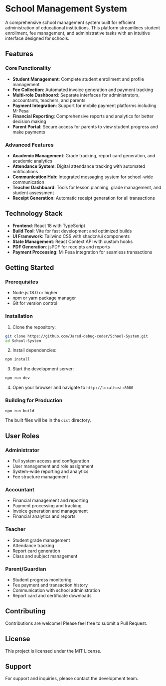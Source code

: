 # School Management System

A comprehensive school management system built for efficient administration of educational institutions. This platform streamlines student enrollment, fee management, and administrative tasks with an intuitive interface designed for schools.

## Features

### Core Functionality
- **Student Management**: Complete student enrollment and profile management
- **Fee Collection**: Automated invoice generation and payment tracking
- **Multi-role Dashboard**: Separate interfaces for administrators, accountants, teachers, and parents
- **Payment Integration**: Support for mobile payment platforms including M-Pesa
- **Financial Reporting**: Comprehensive reports and analytics for better decision making
- **Parent Portal**: Secure access for parents to view student progress and make payments

### Advanced Features
- **Academic Management**: Grade tracking, report card generation, and academic analytics
- **Attendance System**: Digital attendance tracking with automated notifications
- **Communication Hub**: Integrated messaging system for school-wide communication
- **Teacher Dashboard**: Tools for lesson planning, grade management, and student assessment
- **Receipt Generation**: Automatic receipt generation for all transactions

## Technology Stack

- **Frontend**: React 18 with TypeScript
- **Build Tool**: Vite for fast development and optimized builds
- **UI Framework**: Tailwind CSS with shadcn/ui components
- **State Management**: React Context API with custom hooks
- **PDF Generation**: jsPDF for receipts and reports
- **Payment Processing**: M-Pesa integration for seamless transactions

## Getting Started

### Prerequisites
- Node.js 18.0 or higher
- npm or yarn package manager
- Git for version control

### Installation

1. Clone the repository:
```bash
git clone https://github.com/Jared-debug-coder/School-System.git
cd School-System
```

2. Install dependencies:
```bash
npm install
```

3. Start the development server:
```bash
npm run dev
```

4. Open your browser and navigate to `http://localhost:8080`

### Building for Production

```bash
npm run build
```

The built files will be in the `dist` directory.

## User Roles

### Administrator
- Full system access and configuration
- User management and role assignment
- System-wide reporting and analytics
- Fee structure management

### Accountant
- Financial management and reporting
- Payment processing and tracking
- Invoice generation and management
- Financial analytics and reports

### Teacher
- Student grade management
- Attendance tracking
- Report card generation
- Class and subject management

### Parent/Guardian
- Student progress monitoring
- Fee payment and transaction history
- Communication with school administration
- Report card and certificate downloads

## Contributing

Contributions are welcome! Please feel free to submit a Pull Request.

## License

This project is licensed under the MIT License.

## Support

For support and inquiries, please contact the development team.
